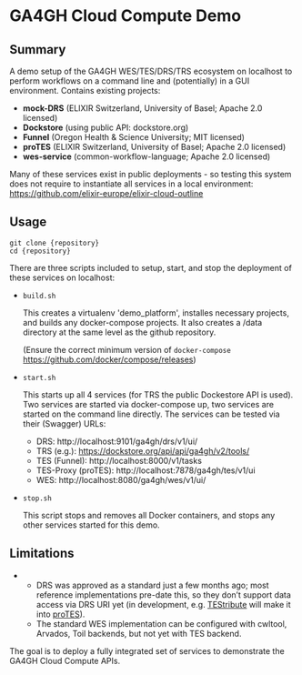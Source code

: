 # GA4GH Cloud Compute Demo

## Summary

A demo setup of the GA4GH WES/TES/DRS/TRS ecosystem on localhost to perform workflows on a command line and (potentially) in a GUI environment. Contains existing projects:

- **mock-DRS** (ELIXIR Switzerland, University of Basel; Apache 2.0 licensed)
- **Dockstore** (using public API: dockstore.org)
- **Funnel** (Oregon Health & Science University; MIT licensed)
- **proTES** (ELIXIR Switzerland, University of Basel; Apache 2.0 licensed)
- **wes-service** (common-workflow-language; Apache 2.0 licensed)



Many of these services exist in public deployments - so testing this system does not require to instantiate all services in a local environment: https://github.com/elixir-europe/elixir-cloud-outline 

## Usage

```
git clone {repository}
cd {repository}
```

There are three scripts included to setup, start, and stop the deployment of these services on localhost:

* `build.sh`

  This creates a virtualenv 'demo_platform', installes necessary projects, and builds any docker-compose projects. It also creates a /data directory at the same level as the github repository.
  
  (Ensure the correct minimum version of `docker-compose` https://github.com/docker/compose/releases)

* `start.sh`

  This starts up all 4 services (for TRS the public Dockestore API is used). Two services are started via docker-compose up, two services are started on the command line directly. The services can be tested via their (Swagger) URLs:

  * DRS: http://localhost:9101/ga4gh/drs/v1/ui/
  * TRS (e.g.): https://dockstore.org/api/api/ga4gh/v2/tools/ 
  * TES (Funnel): http://localhost:8000/v1/tasks
  * TES-Proxy (proTES): http://localhost:7878/ga4gh/tes/v1/ui 
  * WES: http://localhost:8080/ga4gh/wes/v1/ui/

* `stop.sh`

  This script stops and removes all Docker containers, and stops any other services started for this demo.

## Limitations

- - DRS was approved as a standard just a few months ago; most reference implementations pre-date this, so they don’t support data access via DRS URI yet (in development, e.g. [TEStribute](https://github.com/elixir-europe/TEStribute) will make it into [proTES](https://github.com/elixir-europe/proTES)).
  - The standard WES implementation can be configured with cwltool, Arvados, Toil backends, but not yet with TES backend.

The goal is to deploy a fully integrated set of services to demonstrate the GA4GH Cloud Compute APIs.